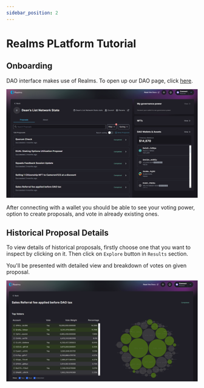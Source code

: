 ```yaml
---
sidebar_position: 2
---
```


# Realms PLatform Tutorial

## Onboarding

DAO interface makes use of Realms. To open up our DAO page, click [here](https://medium.com/@deanmachine/wen-one-of-us-sir-deans-list-token-airdrop-9436d01bb447).

![initial Realms UI](image-5.png)

After connecting with a wallet you should be able to see your voting power, option to create proposals, and vote in already existing ones.

## Historical Proposal Details

To view details of historical proposals, firstly choose one that you want to inspect by clicking on it. Then click on `Explore` button in `Results` section.

You'll be presented with detailed view and breakdown of votes on given proposal.

![alt text](image-6.png)
